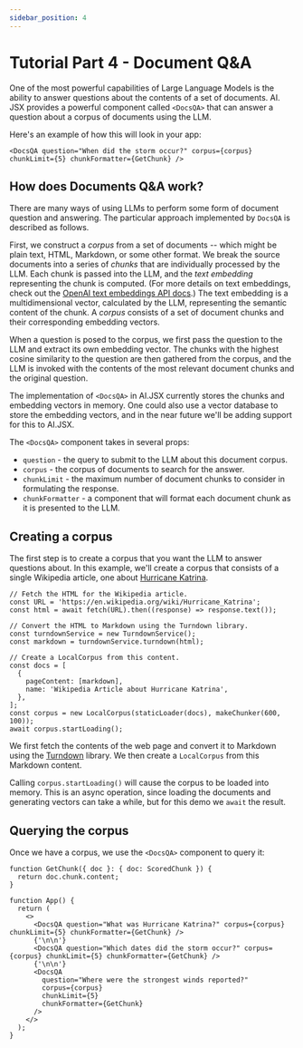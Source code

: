 ```yaml
---
sidebar_position: 4
---
```


# Tutorial Part 4 - Document Q&A

One of the most powerful capabilities of Large Language Models is the ability to
answer questions about the contents of a set of documents. AI. JSX provides a powerful
component called `<DocsQA>` that can answer a question about a corpus of documents
using the LLM.

Here's an example of how this will look in your app:

```tsx filename="packages/tutorial/src/part4.tsx"
<DocsQA question="When did the storm occur?" corpus={corpus} chunkLimit={5} chunkFormatter={GetChunk} />
```

## How does Documents Q&A work?

There are many ways of using LLMs to perform some form of document question and answering.
The particular approach implemented by `DocsQA` is described as follows.

First, we construct a _corpus_ from a set of documents -- which might be plain text, HTML,
Markdown, or some other format. We break the source documents into a series of _chunks_
that are individually processed by the LLM. Each chunk is passed into the LLM,
and the _text embedding_ representing the chunk is computed. (For more details on text
embeddings, check out the [OpenAI text embeddings API docs](https://platform.openai.com/docs/guides/embeddings).) The text embedding is a multidimensional vector, calculated by the LLM,
representing the semantic content of the chunk. A _corpus_ consists of a set of document chunks and their corresponding embedding vectors.

When a question is posed to the corpus, we first pass the question to the LLM and extract
its own embedding vector. The chunks with the highest cosine similarity to the question
are then gathered from the corpus, and the LLM is invoked with the contents of the
most relevant document chunks and the original question.

The implementation of `<DocsQA>` in AI.JSX currently stores the chunks and embedding
vectors in memory. One could also use a vector database to store the embedding vectors, and
in the near future we'll be adding support for this to AI.JSX.

The `<DocsQA>` component takes in several props:

- `question` - the query to submit to the LLM about this document corpus.
- `corpus` - the corpus of documents to search for the answer.
- `chunkLimit` - the maximum number of document chunks to consider in formulating the response.
- `chunkFormatter` - a component that will format each document chunk as it is presented to the LLM.

## Creating a corpus

The first step is to create a corpus that you want the LLM to answer questions about.
In this example, we'll create a corpus that consists of a single
Wikipedia article, one about [Hurricane Katrina](https://en.wikipedia.org/wiki/Hurricane_Katrina).

```tsx filename="packages/tutorial/src/part4.tsx"
// Fetch the HTML for the Wikipedia article.
const URL = 'https://en.wikipedia.org/wiki/Hurricane_Katrina';
const html = await fetch(URL).then((response) => response.text());

// Convert the HTML to Markdown using the Turndown library.
const turndownService = new TurndownService();
const markdown = turndownService.turndown(html);

// Create a LocalCorpus from this content.
const docs = [
  {
    pageContent: [markdown],
    name: 'Wikipedia Article about Hurricane Katrina',
  },
];
const corpus = new LocalCorpus(staticLoader(docs), makeChunker(600, 100));
await corpus.startLoading();
```

We first fetch the contents of the web page and convert it to Markdown using
the [Turndown](https://github.com/mixmark-io/turndown) library. We then create
a `LocalCorpus` from this Markdown content.

Calling `corpus.startLoading()` will cause the corpus to be loaded into memory.
This is an async operation, since loading the documents and generating vectors
can take a while, but for this demo we `await` the result.

## Querying the corpus

Once we have a corpus, we use the `<DocsQA>` component to query it:

```tsx filename="packages/tutorial/src/part4.tsx"
function GetChunk({ doc }: { doc: ScoredChunk }) {
  return doc.chunk.content;
}

function App() {
  return (
    <>
      <DocsQA question="What was Hurricane Katrina?" corpus={corpus} chunkLimit={5} chunkFormatter={GetChunk} />
      {'\n\n'}
      <DocsQA question="Which dates did the storm occur?" corpus={corpus} chunkLimit={5} chunkFormatter={GetChunk} />
      {'\n\n'}
      <DocsQA
        question="Where were the strongest winds reported?"
        corpus={corpus}
        chunkLimit={5}
        chunkFormatter={GetChunk}
      />
    </>
  );
}
```
